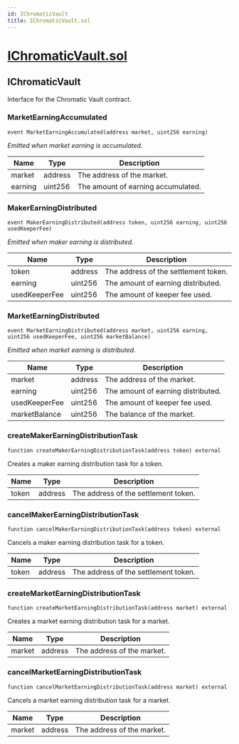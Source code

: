 ```yaml
---
id: IChromaticVault
title: IChromaticVault.sol
---
```

# [IChromaticVault.sol](https://github.com/chromatic-protocol/contracts/tree/main/contracts/core/interfaces/IChromaticVault.sol)

## IChromaticVault

Interface for the Chromatic Vault contract.

### MarketEarningAccumulated

```solidity
event MarketEarningAccumulated(address market, uint256 earning)
```

_Emitted when market earning is accumulated._

| Name | Type | Description |
| ---- | ---- | ----------- |
| market | address | The address of the market. |
| earning | uint256 | The amount of earning accumulated. |

### MakerEarningDistributed

```solidity
event MakerEarningDistributed(address token, uint256 earning, uint256 usedKeeperFee)
```

_Emitted when maker earning is distributed._

| Name | Type | Description |
| ---- | ---- | ----------- |
| token | address | The address of the settlement token. |
| earning | uint256 | The amount of earning distributed. |
| usedKeeperFee | uint256 | The amount of keeper fee used. |

### MarketEarningDistributed

```solidity
event MarketEarningDistributed(address market, uint256 earning, uint256 usedKeeperFee, uint256 marketBalance)
```

_Emitted when market earning is distributed._

| Name | Type | Description |
| ---- | ---- | ----------- |
| market | address | The address of the market. |
| earning | uint256 | The amount of earning distributed. |
| usedKeeperFee | uint256 | The amount of keeper fee used. |
| marketBalance | uint256 | The balance of the market. |

### createMakerEarningDistributionTask

```solidity
function createMakerEarningDistributionTask(address token) external
```

Creates a maker earning distribution task for a token.

| Name | Type | Description |
| ---- | ---- | ----------- |
| token | address | The address of the settlement token. |

### cancelMakerEarningDistributionTask

```solidity
function cancelMakerEarningDistributionTask(address token) external
```

Cancels a maker earning distribution task for a token.

| Name | Type | Description |
| ---- | ---- | ----------- |
| token | address | The address of the settlement token. |

### createMarketEarningDistributionTask

```solidity
function createMarketEarningDistributionTask(address market) external
```

Creates a market earning distribution task for a market.

| Name | Type | Description |
| ---- | ---- | ----------- |
| market | address | The address of the market. |

### cancelMarketEarningDistributionTask

```solidity
function cancelMarketEarningDistributionTask(address market) external
```

Cancels a market earning distribution task for a market.

| Name | Type | Description |
| ---- | ---- | ----------- |
| market | address | The address of the market. |

